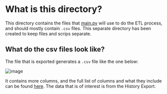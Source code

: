 # What is this directory?


This directory contains the files that [main.py](../main.py) will use to do the ETL process, and should mostly contain `.csv` files. This separate directory has been created to keep files and scrips separate. 

## What do the csv files look like?

The file that is exported generates a `.csv` file like the one below:

![image](https://user-images.githubusercontent.com/80691974/211350003-f7cc0026-9c58-4b60-97f5-97e9dd524a8f.png)

It contains more columns, and the full list of columns and what they include can be found [here](https://autosleepapp.tantsissa.com/settings/export). The data that is of interest is from the History Export. 
